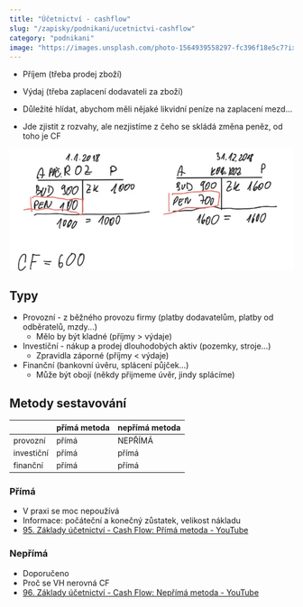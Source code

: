 ```yaml
---
title: "Účetnictví - cashflow"
slug: "/zapisky/podnikani/ucetnictvi-cashflow"
category: "podnikani"
image: "https://images.unsplash.com/photo-1564939558297-fc396f18e5c7?ixlib=rb-1.2.1&ixid=MnwxMjA3fDB8MHxwaG90by1wYWdlfHx8fGVufDB8fHx8&auto=format&fit=crop&w=1171&q=80"
---
```


- Příjem (třeba prodej zboží)
- Výdaj (třeba zaplacení dodavateli za zboží)
- Důležité hlídat, abychom měli nějaké likvidní peníze na zaplacení mezd...

- Jde zjistit z rozvahy, ale nezjistíme z čeho se skládá změna peněz, od toho je CF

![Cashflow](../../Assets/Podnikání/ucetnictvi/Images/Cashflow.png)

## Typy
- Provozní - z běžného provozu firmy (platby dodavatelům, platby od odběratelů, mzdy...)
	- Mělo by být kladné (příjmy > výdaje)
- Investiční - nákup a prodej dlouhodobých aktiv (pozemky, stroje...)
	- Zpravidla záporné (příjmy < výdaje)
- Finanční (bankovní úvěru, splácení půjček...)
	- Může být obojí (někdy přijmeme úvěr, jindy splácíme)

## Metody sestavování
|          | přímá metoda | nepřímá metoda |
| -------- | ----- | ------- |
| provozní | přímá | NEPŘÍMÁ |
|     investiční     | přímá | přímá   |
|      finanční    |přímá|       přímá  |

### Přímá
- V praxi se moc nepoužívá
- Informace: počáteční a konečný zůstatek, velikost nákladu
- [95. Základy účetnictví - Cash Flow: Přímá metoda - YouTube](https://youtu.be/grLadY8_4_w)

### Nepřímá
- Doporučeno
- Proč se VH nerovná CF
- [96. Základy účetnictví - Cash Flow: Nepřímá metoda - YouTube](https://youtu.be/v1UFYUPFR28)